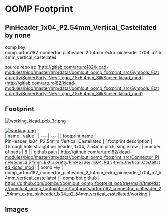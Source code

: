 # OOMP Footprint  
## PinHeader_1x04_P2.54mm_Vertical_Castellated  by none  
  
oomp key: oomp_arturo182_connector_pinheader_2_54mm_extra_pinheader_1x04_p2_54mm_vertical_castellated  
  
source repo at: [http://gitlab.com/arturo182/kicad-modules/blob/master/tmp/data//oomlout_oomp_footprint_src/Symbols_Extra.pretty/SolderParty-New-Logo_7.5x6.4mm_SilkScreen.kicad_mod](http://gitlab.com/arturo182/kicad-modules/blob/master/tmp/data//oomlout_oomp_footprint_src/Symbols_Extra.pretty/SolderParty-New-Logo_7.5x6.4mm_SilkScreen.kicad_mod)  
## Footprint  
  
[![working_kicad_pcb_3d.png](working_kicad_pcb_3d_600.png)](working_kicad_pcb_3d.png)  
  
[![working.png](working_600.png)](working.png)  
| name | value | 
| --- | --- | 
| footprint name | PinHeader_1x04_P2.54mm_Vertical_Castellated | 
| footprint description | Through hole straight pin header, 1x04, 2.54mm pitch, single row | 
| number of pads | 8 | 
| github path | http://github.com/arturo182/kicad-modules/blob/master/tmp/data//oomlout_oomp_footprint_src/Connector_PinHeader_2.54mm_Extra.pretty/PinHeader_1x04_P2.54mm_Vertical_Castellated.kicad_mod | 
| oomp key | oomp_arturo182_connector_pinheader_2_54mm_extra_pinheader_1x04_p2_54mm_vertical_castellated | 
| oomp bot github | https://github.com/oomlout/oomlout_oomp_footprint_bot/tree/main/tmp/data//oomlout_oomp_footprint_src/footprints/arturo182_connector_pinheader_2_54mm_extra_pinheader_1x04_p2_54mm_vertical_castellated/working | 
## Images  
